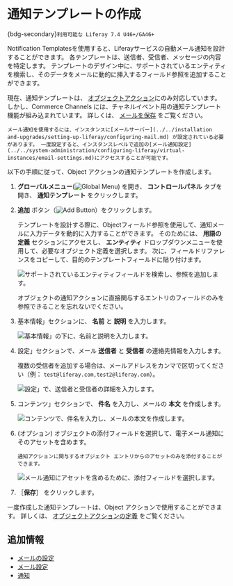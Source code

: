 # 通知テンプレートの作成

{bdg-secondary}`利用可能な Liferay 7.4 U46+/GA46+`

Notification Templatesを使用すると、Liferayサービスの自動メール通知を設計することができます。 各テンプレートは、送信者、受信者、メッセージの内容を特定します。 テンプレートのデザイン中に、サポートされているエンティティを検索し、そのデータをメールに動的に挿入するフィールド参照を追加することができます。

現在、通知テンプレートは、 [オブジェクトアクション](../../building-applications/objects/creating-and-managing-objects/defining-object-actions.md)にのみ対応しています。 しかし、Commerce Channels には、チャネルイベント用の通知テンプレート機能が組み込まれています。 詳しくは、 [メールを保存](https://learn.liferay.com/commerce/latest/ja/store-management/sending-emails/store-emails.html) をご覧ください。

```{important}
メール通知を使用するには、インスタンスに[メールサーバー](../../installation and-upgrades/setting-up-liferay/configuring-mail.md) が設定されている必要があります。 一度設定すると、インスタンスレベルで追加の[メール通知設定](../../system-administration/configuring-liferay/virtual-instances/email-settings.md)にアクセスすることが可能です。
```

以下の手順に従って、Object アクションの通知テンプレートを作成します。

1. **グローバルメニュー**(![Global Menu](../../images/icon-applications-menu.png)) を開き、 **コントロールパネル** タブを開き、 **通知テンプレート** をクリックします。

1. **追加** ボタン（![Add Button](../../images/icon-add.png)）をクリックします。

   テンプレートを設計する際に、Objectフィールド参照を使用して、通知メールに入力データを動的に入力することができます。 そのためには、 **用語の定義** セクションにアクセスし、 **エンティティ** ドロップダウンメニューを使用して、必要なオブジェクト定義を選択します。 次に、フィールドリファレンスをコピーして、目的のテンプレートフィールドに貼り付けます。

   ![サポートされているエンティティフィールドを検索し、参照を追加します。](./creating-notification-templates/images/01.png)

   オブジェクトの通知アクションに直接関与するエントリのフィールドのみを参照できることを忘れないでください。

1. 基本情報」セクションに、 **名前** と **説明** を入力します。

   ![基本情報」の下に、名前と説明を入力します。](./creating-notification-templates/images/02.png)

1. 設定」セクションで、メール **送信者** と **受信者** の連絡先情報を入力します。

   複数の受信者を追加する場合は、メールアドレスをカンマで区切ってください（例： `test@liferay.com,test2@liferay.com`）。

   ![設定」で、送信者と受信者の詳細を入力します。](./creating-notification-templates/images/03.png)

1. コンテンツ」セクションで、 **件名** を入力し、メールの **本文** を作成します。

   ![コンテンツで、件名を入力し、メールの本文を作成します。](./creating-notification-templates/images/04.png)

1. (オプション) オブジェクトの添付フィールドを選択して、電子メール通知にそのアセットを含めます。

   ```{important}
   通知アクションに関与するオブジェクト エントリからのアセットのみを添付することができます。
   ```

   ![メール通知にアセットを含めるために、添付フィールドを選択します。](./creating-notification-templates/images/05.png)

1. ［**保存**］ をクリックします。

一度作成した通知テンプレートは、Object アクションで使用することができます。 詳しくは、 [オブジェクトアクションの定義](../../building-applications/objects/creating-and-managing-objects/defining-object-actions.md) をご覧ください。

## 追加情報

* [メールの設定](../../installation-and-upgrades/setting-up-liferay/configuring-mail.md)
* [メール設定](../../system-administration/configuring-liferay/virtual-instances/email-settings.md)
* [通知](../notifications.md)

